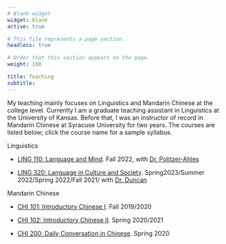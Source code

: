 ```yaml
---
# Blank widget
widget: blank
active: true

# This file represents a page section.
headless: true

# Order that this section appears on the page.
weight: 100

title: Teaching
subtitle:
---
```


My teaching mainly focuses on Linguistics and Mandarin Chinese at the college level. Currently I am a graduate teaching assistant in Linguistics at the University of Kansas. Before that, I was an instructor of record in Mandarin Chinese at Syracuse University for two years. The courses are listed below; click the course name for a sample syllabus. 

Linguistics
- [LING 110: Language and Mind](https://drive.google.com/file/d/1y5dRW4aRIKhU46zg64aOwixmdp3iVSD5/view?usp=share_link). Fall 2022, with [Dr. Politzer-Ahles](http://people.ku.edu/~sjpa/)

- [LING 320: Language in Culture and Society](https://drive.google.com/file/d/1mJNb4jeu-AnELKYbv836ipH23ynt_UxZ/view?usp=sharing). Spring2023/Summer 2022/Spring 2022/Fall 2021/ with [Dr. Duncan](https://linguistics.ku.edu/philip-duncan)

Mandarin Chinese
- [CHI 101: Introductory Chinese I](https://drive.google.com/file/d/1sdYYMuDF5eH_N118-7fuWMr4EsE974lL/view?usp=sharing). Fall 2019/2020

- [CHI 102: Introductory Chinese II](https://drive.google.com/file/d/1nx5YrWFcoC81R44ew6oB0Cb3eJcvXagQ/view?usp=sharing). Spring 2020/2021 

- [CHI 200: Daily Conversation in Chinese](https://drive.google.com/file/d/1r8MfzISZ3_TE-7DcuBpOklP2IZGPS6oX/view?usp=sharing). Spring 2020

